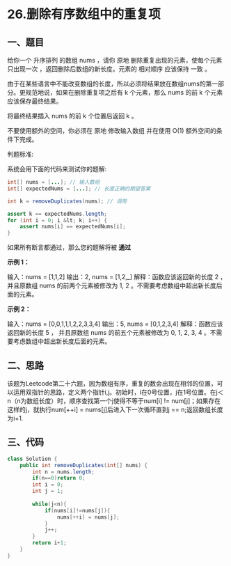 # 26.删除有序数组中的重复项



## 一、题目

给你一个 升序排列 的数组 nums ，请你 原地 删除重复出现的元素，使每个元素 只出现一次 ，返回删除后数组的新长度。元素的 相对顺序 应该保持 一致 。

由于在某些语言中不能改变数组的长度，所以必须将结果放在数组nums的第一部分。更规范地说，如果在删除重复项之后有 k 个元素，那么 nums 的前 k 个元素应该保存最终结果。

将最终结果插入 nums 的前 k 个位置后返回 k 。

不要使用额外的空间，你必须在 原地 修改输入数组 并在使用 O(1) 额外空间的条件下完成。

判题标准:

系统会用下面的代码来测试你的题解:

```java
int[] nums = [...]; // 输入数组
int[] expectedNums = [...]; // 长度正确的期望答案

int k = removeDuplicates(nums); // 调用

assert k == expectedNums.length;
for (int i = 0; i &lt; k; i++) {
    assert nums[i] == expectedNums[i];
}
```

如果所有断言都通过，那么您的题解将被 **通过**



**示例 1：**

输入：nums = [1,1,2]
输出：2, nums = [1,2,_]
解释：函数应该返回新的长度 2 ，并且原数组 nums 的前两个元素被修改为 1, 2 。不需要考虑数组中超出新长度后面的元素。

**示例 2：**

输入：nums = [0,0,1,1,1,2,2,3,3,4]
输出：5, nums = [0,1,2,3,4]
解释：函数应该返回新的长度 5 ， 并且原数组 nums 的前五个元素被修改为 0, 1, 2, 3, 4 。不需要考虑数组中超出新长度后面的元素。



## 二、思路

该题为Leetcode第二十六题，因为数组有序，重复的数会出现在相邻的位置，可以运用双指针的思路，定义两个指针i,j。初始时，i在0号位置，j在1号位置。在j＜n（n为数组长度）时，顺序查找第一个j使得不等于num[i] != num[j]；如果存在这样的j，就执行num[++i] = nums[j]后进入下一次循环直到j == n;返回数组长度为i+1.



## 三、代码

```java
class Solution {
    public int removeDuplicates(int[] nums) {
        int n = nums.length;
        if(n==0)return 0; 
        int i = 0;
        int j = 1;
       
        while(j<n){
            if(nums[i]!=nums[j]){
                nums[++i] = nums[j]; 
            }
            j++;
        }
        return i+1;
    }
}
```

